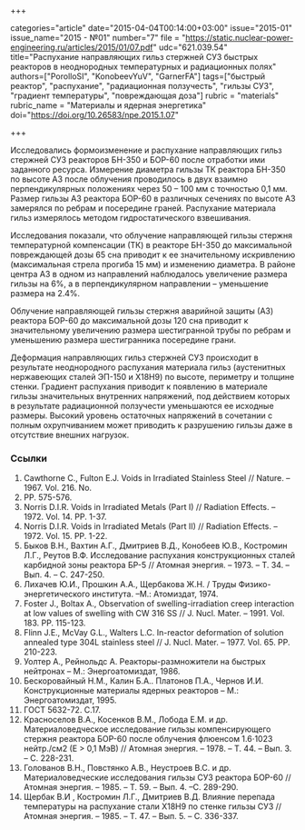 +++

categories="article"
date="2015-04-04T00:14:00+03:00"
issue="2015-01"
issue_name="2015 - №01"
number="7"
file = "https://static.nuclear-power-engineering.ru/articles/2015/01/07.pdf"
udc="621.039.54"
title="Распухание направляющих гильз стержней СУЗ быстрых реакторов в неоднородных температурных и радиационных полях"
authors=["PorolloSI", "KonobeevYuV", "GarnerFA"]
tags=["быстрый реактор", "распухание", "радиационная ползучесть", "гильзы СУЗ", "градиент температуры", "повреждающая доза"]
rubric = "materials"
rubric_name = "Материалы и ядерная энергетика"
doi="https://doi.org/10.26583/npe.2015.1.07"

+++

Исследовались формоизменение и распухание направляющих гильз стержней СУЗ реакторов БН-350 и БОР-60 после отработки ими заданного ресурса. Измерение диаметра гильзы ТК реактора БН-350 по высоте АЗ после облучения проводилось в двух взаимно перпендикулярных положениях через 50 – 100 мм с точностью 0,1 мм. Размер гильзы АЗ реактора БОР-60 в различных сечениях по высоте АЗ замерялся по ребрам и посередине граней. Распухание материала гильз измерялось методом гидростатического взвешивания.

Исследования показали, что облучение направляющей гильзы стержня температурной компенсации (ТК) в реакторе БН-350 до максимальной повреждающей дозы 65 сна приводит к ее значительному искривлению (максимальная стрела прогиба 15 мм) и изменению диаметра. В районе центра АЗ в одном из направлений наблюдалось увеличение размера гильзы на 6%, а в перпендикулярном направлении – уменьшение размера на 2.4%.

Облучение направляющей гильзы стержня аварийной защиты (АЗ) реактора БОР-60 до максимальной дозы 120 сна приводит к значительному увеличению размера шестигранной трубы по ребрам и уменьшению размера шестигранника посередине грани.

Деформация направляющих гильз стержней СУЗ происходит в результате неоднородного распухания материала гильз (аустенитных нержавеющих сталей ЭП-150 и Х18Н9) по высоте, периметру и толщине стенки. Градиент распухания приводит к появлению в материале гильзы значительных внутренних напряжений, под действием которых в результате радиационной ползучести уменьшаются ее исходные размеры. Высокий уровень остаточных напряжений в сочетании с полным охрупчиванием может приводить к разрушению гильзы даже в отсутствие внешних нагрузок.

### Ссылки

1. Cawthorne C., Fulton E.J. Voids in Irradiated Stainless Steel // Nature. –1967. Vol. 216. No.
11. PP. 575-576.
2. Norris D.I.R. Voids in Irradiated Metals (Part I) // Radiation Effects. – 1972. Vol. 14. PP. 1-37.
3. Norris D.I.R. Voids in Irradiated Metals (Part II) // Radiation Effects. – 1972. Vol. 15. PP. 1-22.
4. Быков В.Н., Вахтин А.Г., Дмитриев В.Д., Конобеев Ю.В., Костромин Л.Г., Реутов В.Ф. Исследование распухания конструкционных сталей карбидной зоны реактора БР-5 // Атомная энергия. – 1973. – Т. 34. – Вып. 4. – С. 247-250.
5. Лихачев Ю.И., Прошкин А.А., Щербакова Ж.Н. / Труды Физико-энергетического института. –М.: Атомиздат, 1974.
6. Foster J., Boltax A., Observation of swelling-irradiation creep interaction at low values of swelling with CW 316 SS // J. Nucl. Mater. – 1991. Vol. 183. PP. 115-123.
7. Flinn J.E., MсVay G.L., Walters L.C. In-reactor deformation of solution annealed type 304L stainless steel // J. Nucl. Mater. – 1977. Vol. 65. PP. 210-223.
8. Уолтер А., Рейнольдс А. Реакторы-размножители на быстрых нейтронах – М.: Энергоатомиздат, 1986.
9. Бескоровайный Н.М., Калин Б.А.. Платонов П.А., Чернов И.И. Конструкционные материалы ядерных реакторов – М.: Энергоатомиздат, 1995.
10. ГОСТ 5632-72. С.17.
11. Красноселов В.А., Косенков В.М., Лобода Е.М. и др. Материаловедческое исследование гильзы компенсирующего стержня реактора БОР-60 после облучения флюенсом 1.6⋅1023 нейтр./см2 (Е > 0,1 МэВ) // Атомная энергия. – 1978. – Т. 44. – Вып. 3. – С. 228-231.
12. Голованов В.Н., Повстянко А.В., Неустроев В.С. и др. Материаловедческие исследования гильзы СУЗ реактора БОР-60 // Атомная энергия. – 1985. – Т. 59. – Вып. 4. –С. 289-290.
13. Щербак В.И , Костромин Л.Г., Дмитриев В.Д. Влияние перепада температуры на распухание стали Х18Н9 по стенке гильзы СУЗ // Атомная энергия. – 1985. – Т. 47. – Вып. 5. – С. 336-337.